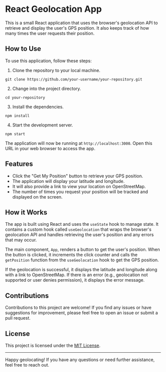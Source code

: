 # React Geolocation App

This is a small React application that uses the browser's geolocation API to retrieve and display the user's GPS position. It also keeps track of how many times the user requests their position.

## How to Use

To use this application, follow these steps:

1. Clone the repository to your local machine.

```
git clone https://github.com/your-username/your-repository.git
```

2. Change into the project directory.

```
cd your-repository
```

3. Install the dependencies.

```
npm install
```

4. Start the development server.

```
npm start
```

The application will now be running at `http://localhost:3000`. Open this URL in your web browser to access the app.

## Features

- Click the "Get My Position" button to retrieve your GPS position.
- The application will display your latitude and longitude.
- It will also provide a link to view your location on OpenStreetMap.
- The number of times you request your position will be tracked and displayed on the screen.

## How it Works

The app is built using React and uses the `useState` hook to manage state. It contains a custom hook called `useGeolocation` that wraps the browser's geolocation API and handles retrieving the user's position and any errors that may occur.

The main component, `App`, renders a button to get the user's position. When the button is clicked, it increments the click counter and calls the `getPosition` function from the `useGeolocation` hook to get the GPS position.

If the geolocation is successful, it displays the latitude and longitude along with a link to OpenStreetMap. If there is an error (e.g., geolocation not supported or user denies permission), it displays the error message.

## Contributions

Contributions to this project are welcome! If you find any issues or have suggestions for improvement, please feel free to open an issue or submit a pull request.

## License

This project is licensed under the [MIT License](LICENSE).

---

Happy geolocating! If you have any questions or need further assistance, feel free to reach out.
